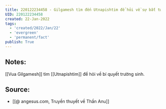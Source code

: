 ```yaml
---
title: 220122234458 - Gilgamesh tìm đến Utnapishtim để hỏi về sự bất tử
UID: 220122234458
created: 22-Jan-2022
tags:
  - 'created/2022/Jan/22'
  - 'evergreen'
  - 'permanent/fact'
publish: True
---
```

## Notes:
[[Vua Gilgamesh]] tìm [[Utnapishtim]] để hỏi về bí quyết trường sinh.

## Source:
- [[@ angesus.com, Truyền thuyết về Thần Anu]]


